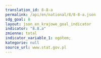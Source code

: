 ```yaml
---
translation_id: 8-8-a
permalink: /api/en/national/8/8-8-a.json
sdg_goal: 8
layout: json_en_krajowe_goal_indicator
indicator: "8.8.a"
zmienne: total
indicator_variable_1: ogółem;
kategorie: null
source_url: www.stat.gov.pl
---
```

